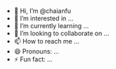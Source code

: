 - 👋 Hi, I’m @chaianfu
- 👀 I’m interested in ...
- 🌱 I’m currently learning ...
- 💞️ I’m looking to collaborate on ...
- 📫 How to reach me ...
- 😄 Pronouns: ...
- ⚡ Fun fact: ...

<!---
chaianfu/chaianfu is a ✨ special ✨ repository because its `README.md` (this file) appears on your GitHub profile.
You can click the Preview link to take a look at your changes.
--->
